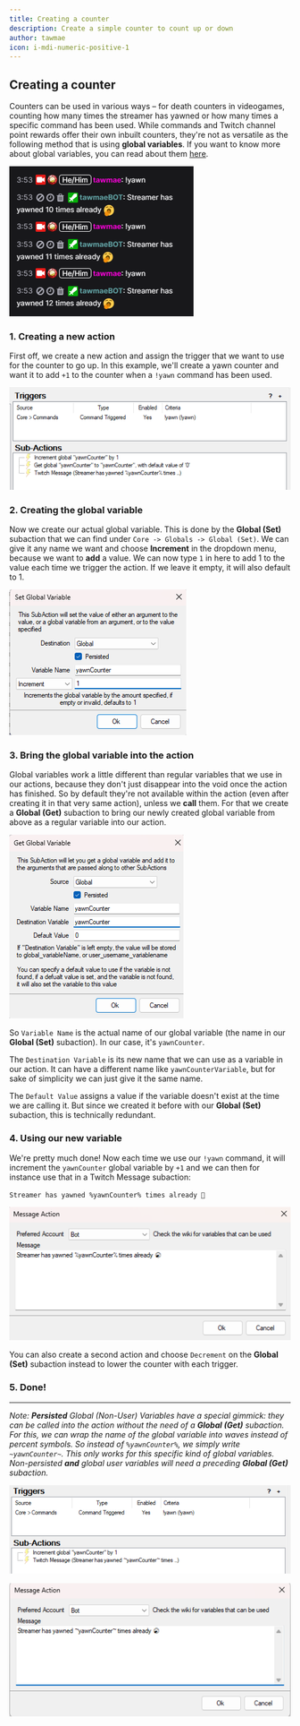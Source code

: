 ```yaml
---
title: Creating a counter
description: Create a simple counter to count up or down
author: tawmae
icon: i-mdi-numeric-positive-1
---
```


## Creating a counter

Counters can be used in various ways – for death counters in videogames, counting how many times the streamer has yawned or how many times a specific command has been used. While commands and Twitch channel point rewards offer their own inbuilt counters, they're not as versatile as the following method that is using **global variables**. If you want to know more about global variables, you can read about them [here](https://docs.streamer.bot/guide/variables#global-variables).

![Counter Preview](assets/example_counter_chat.png)

### 1. Creating a new action

First off, we create a new action and assign the trigger that we want to use for the counter to go up. In this example, we'll create a yawn counter and want it to add `+1` to the counter when a `!yawn` command has been used.

![Counter Action](assets/example_counter_action_1.png)

### 2. Creating the global variable

Now we create our actual global variable. This is done by the **Global (Set)**  subaction that we can find under `Core -> Globals -> Global (Set)`. We can give it any name we want and choose **Increment** in the dropdown menu, because we want to **add** a value. We can now type `1` in here to add 1 to the value each time we trigger the action. If we leave it empty, it will also default to 1.

![Counter Global Set Subaction](assets/example_counter_global_set.png)

### 3. Bring the global variable into the action

Global variables work a little different than regular variables that we use in our actions, because they don't just disappear into the void once the action has finished. So by default they're not available within the action (even after creating it in that very same action), unless we **call** them. For that we create a **Global (Get)** subaction to bring our newly created global variable from above as a regular variable into our action.

![Counter Global Get Subaction](assets/example_counter_global_get.png)

So `Variable Name` is the actual name of our global variable (the name in our **Global (Set)** subaction). In our case, it's `yawnCounter`.

The `Destination Variable` is its new name that we can use as a variable in our action. It can have a different name like `yawnCounterVariable`, but for sake of simplicity we can just give it the same name.

The `Default Value` assigns a value if the variable doesn't exist at the time we are calling it. But since we created it before with our **Global (Set)** subaction, this is technically redundant.

### 4. Using our new variable

We're pretty much done! Now each time we use our `!yawn` command, it will increment the `yawnCounter` global variable by `+1` and we can then for instance use that in a Twitch Message subaction:

`Streamer has yawned %yawnCounter% times already 🥱`

![Counter Message](assets/example_counter_message_1.png)

You can also create a second action and choose `Decrement` on the **Global (Set)** subaction instead to lower the counter with each trigger.

### 5. Done!

---

_Note: **Persisted** Global (Non-User) Variables have a special gimmick: they can be called into the action without the need of a **Global (Get)** subaction. For this, we can wrap the name of the global variable into waves instead of percent symbols. So instead of `%yawnCounter%`, we simply write `~yawnCounter~`. This only works for this specific kind of global variables. Non-persisted **and** global user variables will need a preceding **Global (Get)** subaction._

![Counter Variant 2](assets/example_counter_action_2.png)

![Counter Variant 2 Message](assets/example_counter_message_2.png)
